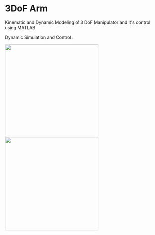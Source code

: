 # 3DoF Arm

Kinematic and Dynamic Modeling of 3 DoF Manipulator and it's control using MATLAB

Dynamic Simulation and Control :

<img src="https://user-images.githubusercontent.com/44341275/222961874-da8aa07a-e331-4f26-8025-70c1fb0bc919.gif" width="300px">
<img src="https://user-images.githubusercontent.com/44341275/222962025-7459be84-6f19-4ef2-8ea1-bff785b2f751.gif" width="300px">

